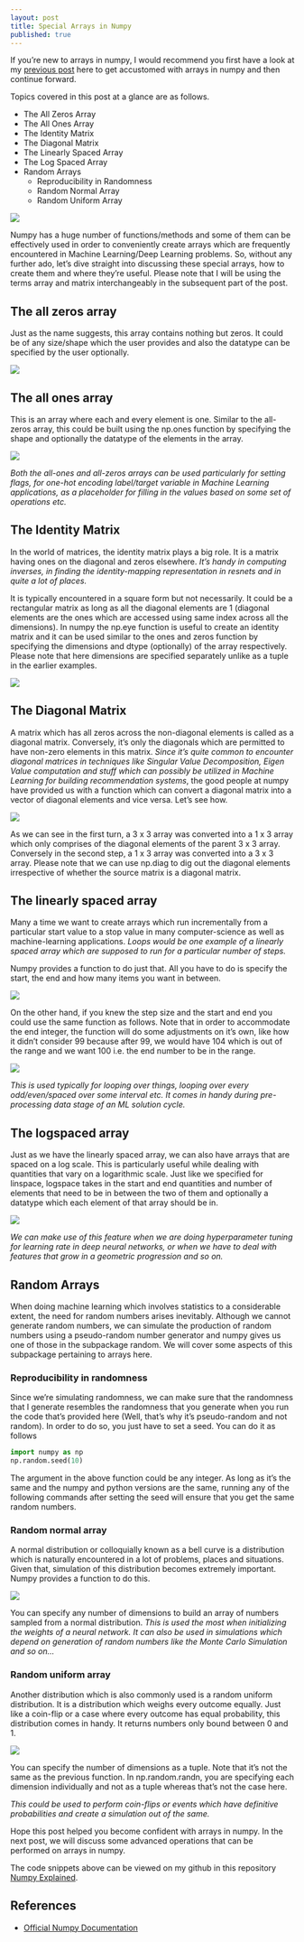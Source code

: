 ```yaml
---
layout: post
title: Special Arrays in Numpy
published: true
---
```


If you’re new to arrays in numpy, I would recommend you first have a look at my [previous post](https://elisonsherton.github.io//2020/08/18/basics-of-numpy.html) here to get accustomed with arrays in numpy and then continue forward.

Topics covered in this post at a glance are as follows.
- The All Zeros Array
- The All Ones Array
- The Identity Matrix
- The Diagonal Matrix
- The Linearly Spaced Array
- The Log Spaced Array
- Random Arrays
    - Reproducibility in Randomness
    - Random Normal Array
    - Random Uniform Array

![](https://miro.medium.com/max/1890/0*KAQCY_iauVmPx_u0)

Numpy has a huge number of functions/methods and some of them can be effectively used in order to conveniently create arrays which are frequently encountered in Machine Learning/Deep Learning problems.
So, without any further ado, let’s dive straight into discussing these special arrays, how to create them and where they’re useful. Please note that I will be using the terms array and matrix interchangeably in the subsequent part of the post.

## The all zeros array

Just as the name suggests, this array contains nothing but zeros. It could be of any size/shape which the user provides and also the datatype can be specified by the user optionally.

![](https://miro.medium.com/max/663/1*C9SuVpii7lu7pqfuaYDPuw.png)

## The all ones array

This is an array where each and every element is one. Similar to the all-zeros array, this could be built using the np.ones function by specifying the shape and optionally the datatype of the elements in the array.

![](https://miro.medium.com/max/664/1*Cyyf7fsGkUrTX0tzGksl4A.png)

*Both the all-ones and all-zeros arrays can be used particularly for setting flags, for one-hot encoding label/target variable in Machine Learning applications, as a placeholder for filling in the values based on some set of operations etc.*

## The Identity Matrix

In the world of matrices, the identity matrix plays a big role. It is a matrix having ones on the diagonal and zeros elsewhere. *It’s handy in computing inverses, in finding the identity-mapping representation in resnets and in quite a lot of places.*

It is typically encountered in a square form but not necessarily. It could be a rectangular matrix as long as all the diagonal elements are 1 (diagonal elements are the ones which are accessed using same index across all the dimensions). In numpy the np.eye function is useful to create an identity matrix and it can be used similar to the ones and zeros function by specifying the dimensions and dtype (optionally) of the array respectively. Please note that here dimensions are specified separately unlike as a tuple in the earlier examples.

![](https://miro.medium.com/max/516/1*RVq4FRWYXGBuRaCuCnnxUA.png)

## The Diagonal Matrix

A matrix which has all zeros across the non-diagonal elements is called as a diagonal matrix. Conversely, it’s only the diagonals which are permitted to have non-zero elements in this matrix. *Since it’s quite common to encounter diagonal matrices in techniques like Singular Value Decomposition, Eigen Value computation and stuff which can possibly be utilized in Machine Learning for building recommendation systems*, the good people at numpy have provided us with a function which can convert a diagonal matrix into a vector of diagonal elements and vice versa. Let’s see how.

![](https://miro.medium.com/max/700/1*WVrL0BTMQAcbXrzWGeGAkA.png)

As we can see in the first turn, a 3 x 3 array was converted into a 1 x 3 array which only comprises of the diagonal elements of the parent 3 x 3 array. Conversely in the second step, a 1 x 3 array was converted into a 3 x 3 array.
Please note that we can use np.diag to dig out the diagonal elements irrespective of whether the source matrix is a diagonal matrix.

## The linearly spaced array

Many a time we want to create arrays which run incrementally from a particular start value to a stop value in many computer-science as well as machine-learning applications. *Loops would be one example of a linearly spaced array which are supposed to run for a particular number of steps.*

Numpy provides a function to do just that. All you have to do is specify the start, the end and how many items you want in between.

![](https://miro.medium.com/max/700/1*x-ZW-COlcNNRq5ePP36QZA.png)

On the other hand, if you knew the step size and the start and end you could use the same function as follows. Note that in order to accommodate the end integer, the function will do some adjustments on it’s own, like how it didn’t consider 99 because after 99, we would have 104 which is out of the range and we want 100 i.e. the end number to be in the range.

![](https://miro.medium.com/max/700/1*ZlosUQdREawCc6Lq7_SoRg.png)

*This is used typically for looping over things, looping over every odd/even/spaced over some interval etc. It comes in handy during pre-processing data stage of an ML solution cycle.*

## The logspaced array

Just as we have the linearly spaced array, we can also have arrays that are spaced on a log scale. This is particularly useful while dealing with quantities that vary on a logarithmic scale. Just like we specified for linspace, logspace takes in the start and end quantities and number of elements that need to be in between the two of them and optionally a datatype which each element of that array should be in.

![](https://miro.medium.com/max/700/1*_0l21AqOYNEZ_x8sjk0pFw.png)

*We can make use of this feature when we are doing hyperparameter tuning for learning rate in deep neural networks, or when we have to deal with features that grow in a geometric progression and so on.*

## Random Arrays

When doing machine learning which involves statistics to a considerable extent, the need for random numbers arises inevitably. Although we cannot generate random numbers, we can simulate the production of random numbers using a pseudo-random number generator and numpy gives us one of those in the subpackage random. We will cover some aspects of this subpackage pertaining to arrays here.

### Reproducibility in randomness

Since we’re simulating randomness, we can make sure that the randomness that I generate resembles the randomness that you generate when you run the code that’s provided here (Well, that’s why it’s pseudo-random and not random). In order to do so, you just have to set a seed. You can do it as follows

```python
import numpy as np
np.random.seed(10)
```

The argument in the above function could be any integer. As long as it’s the same and the numpy and python versions are the same, running any of the following commands after setting the seed will ensure that you get the same random numbers.

### Random normal array

A normal distribution or colloquially known as a bell curve is a distribution which is naturally encountered in a lot of problems, places and situations. Given that, simulation of this distribution becomes extremely important. Numpy provides a function to do this.

![](https://miro.medium.com/max/700/1*rxKHE1FPSwebAY1k1qyDrg.png)

You can specify any number of dimensions to build an array of numbers sampled from a normal distribution. *This is used the most when initializing the weights of a neural network. It can also be used in simulations which depend on generation of random numbers like the Monte Carlo Simulation and so on…*

### Random uniform array

Another distribution which is also commonly used is a random uniform distribution. It is a distribution which weighs every outcome equally. Just like a coin-flip or a case where every outcome has equal probability, this distribution comes in handy. It returns numbers only bound between 0 and 1.

![](https://miro.medium.com/max/700/1*-sUbdCgrwprcBF2maqtizQ.png)

You can specify the number of dimensions as a tuple. Note that it’s not the same as the previous function. In np.random.randn, you are specifying each dimension individually and not as a tuple whereas that’s not the case here.

*This could be used to perform coin-flips or events which have definitive probabilities and create a simulation out of the same.*

Hope this post helped you become confident with arrays in numpy. In the next post, we will discuss some advanced operations that can be performed on arrays in numpy.

The code snippets above can be viewed on my github in this repository [Numpy Explained](https://github.com/ElisonSherton/Numpy-Explained).

## References

- [Official Numpy Documentation](https://numpy.org/doc/stable/)